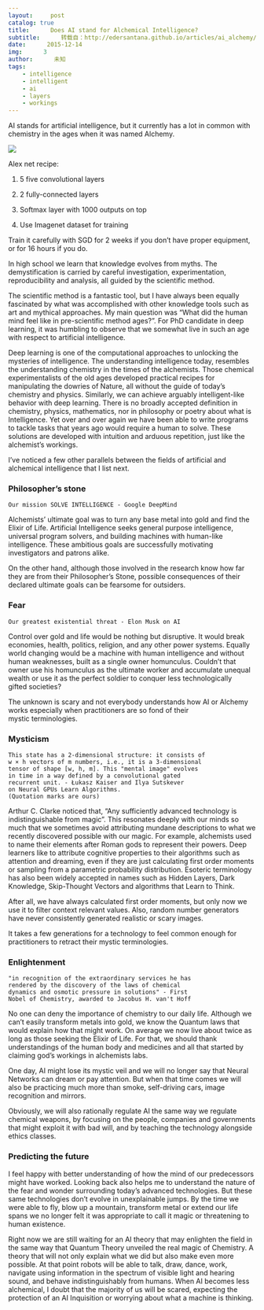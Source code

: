 ```yaml
---
layout:     post
catalog: true
title:      Does AI stand for Alchemical Intelligence?
subtitle:      转载自：http://edersantana.github.io/articles/ai_alchemy/
date:      2015-12-14
img:      3
author:      未知
tags:
    - intelligence
    - intelligent
    - ai
    - layers
    - workings
---
```


AI stands for artificial intelligence, but it currently has a lot in
common with chemistry in the ages when it was named Alchemy. 



![](http://edersantana.github.io/articles/ai_alchemy/alchemy.png)


Alex net recipe: 

1. 5 five convolutional layers 

1. 2 fully-connected layers 

1. Softmax layer with 1000 outputs on top 

1. Use Imagenet dataset for training 

Train it carefully with SGD for 2 weeks if you don’t have proper equipment, or
for 16 hours if you do. 

In high school we learn that knowledge evolves from myths. The demystification
is carried by careful investigation, experimentation, reproducibility and
analysis, all guided by the scientific method. 

The scientific method is a fantastic tool, but I have always been equally
fascinated by what was accomplished with other knowledge tools such as
art and mythical approaches. My main question was “What did the human mind feel like
in pre-scientific method ages?”. For PhD candidate in deep learning, it was 
humbling to observe that we somewhat live
in such an age with respect to artificial intelligence.

Deep learning is one of the computational approaches to unlocking
the mysteries of intelligence. The understanding intelligence today, resembles
the understanding chemistry in the times of the alchemists. Those chemical
experimentalists of the old ages developed practical recipes for manipulating
the dowries of Nature, all without the guide of today’s chemistry and physics.
Similarly, we can achieve arguably intelligent-like behavior with deep learning. 
There is no broadly accepted definition in chemistry, physics, mathematics,
nor in philosophy or poetry about what is Intelligence. Yet over and over
again we have been able to write programs to tackle tasks that years ago would require a
human to solve. These solutions are developed with intuition and arduous repetition,
just like the alchemist’s workings.

I’ve noticed a few other parallels between the fields of artificial and alchemical
intelligence that I list next.

### Philosopher’s stone

```
Our mission SOLVE INTELLIGENCE - Google DeepMind

```

Alchemists’ ultimate goal was to turn any base metal into gold and
find the Elixir of Life. Artificial Intelligence seeks general purpose
intelligence, universal program solvers, and building machines with human-like
intelligence. These ambitious goals are
successfully motivating investigators and patrons alike. 

On the other hand, although those involved in the research know how far they are from their
Philosopher’s Stone, possible consequences of their declared ultimate goals can
be fearsome for outsiders.

### Fear

```
Our greatest existential threat - Elon Musk on AI

```

Control over gold and life would be nothing but disruptive. It would break
economies, health, politics, religion, and any other power systems. Equally
world changing would be a
machine with human intelligence and without human weaknesses, built as a
single owner homunculus. Couldn’t that owner use his homunculus as the ultimate
worker and accumulate unequal wealth or use it as the perfect soldier to conquer less
technologically gifted societies?

The unknown is scary and not everybody understands how AI or Alchemy works
especially when practitioners are so fond of their mystic terminologies.

### Mysticism

```
This state has a 2-dimensional structure: it consists of
w × h vectors of m numbers, i.e., it is a 3-dimensional
tensor of shape [w, h, m]. This "mental image" evolves
in time in a way defined by a convolutional gated
recurrent unit. - Łukasz Kaiser and Ilya Sutskever
on Neural GPUs Learn Algorithms.
(Quotation marks are ours)

```

Arthur C. Clarke noticed that, “Any sufficiently advanced technology is
indistinguishable from magic”. This resonates deeply with our minds so much that
we sometimes avoid attributing mundane descriptions to what we recently
discovered possible with our
magic. For example, alchemists used to name their elements after Roman gods
to represent their powers. Deep learners like to attribute cognitive
properties to their algorithms such as attention and dreaming, even if they are
just calculating first order moments or sampling from a parametric probability
distribution. Esoteric terminology has also been widely accepted in names such
as Hidden Layers, Dark Knowledge, Skip-Thought Vectors and algorithms that 
Learn to Think.

After all, we have always calculated first order moments, but only now we
use it to filter context relevant values. Also,
random number generators have never consistently generated realistic or scary images. 

It takes a few generations for a technology to feel common enough for
practitioners to retract their mystic terminologies.

### Enlightenment

```
"in recognition of the extraordinary services he has
rendered by the discovery of the laws of chemical
dynamics and osmotic pressure in solutions" - First
Nobel of Chemistry, awarded to Jacobus H. van't Hoff 

```

No one can deny the importance of chemistry to our daily life. Although
we can’t easily transform metals into gold, we know the Quantum laws that would
explain how that might work. On average we now live about twice as long 
as those seeking the Elixir of Life. For that, we should thank
understandings of the human body and medicines and all that started by claiming
god’s workings in alchemists labs. 

One day, AI might lose its mystic veil and we will no longer say that Neural
Networks can dream or pay attention. But when that time comes we will also be
practicing much more than smoke, self-driving cars, image recognition and mirrors.

Obviously, we will also rationally regulate AI the same way we regulate chemical
weapons, by focusing on the people, companies and governments that might exploit
it with bad will, and by teaching the technology alongside ethics classes.

### Predicting the future

I feel happy with better understanding of how the mind of our predecessors might
have worked. Looking back also helps me to understand the nature of the fear
and wonder surrounding today’s advanced technologies. But these same 
technologies don’t evolve
in unexplainable jumps. By the time we were able to fly, blow up a mountain,
transform metal or extend our life spans we no longer felt it was appropriate to
call it magic or threatening to human existence.

Right now we are still waiting for an AI theory that may enlighten the field in
the same way that Quantum Theory unveiled the real magic of Chemistry. A theory
that will not only explain what we did but also make even more possible.
At that point robots will be able to talk, draw, dance, work, navigate
using information in the spectrum of visible light and hearing sound, and behave
indistinguishably from humans. When AI becomes less alchemical,
I doubt that the majority of us will be scared, expecting the
protection of an AI Inquisition or worrying about what a machine is thinking.
